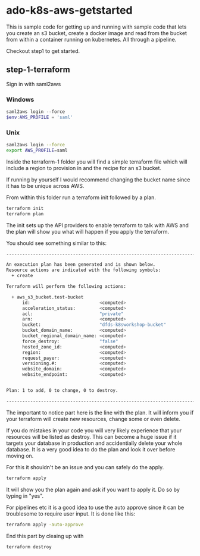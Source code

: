 # ado-k8s-aws-getstarted
This is sample code for getting up and running with sample code that lets you create an s3 bucket, create a docker image and read from the bucket from within a container running on kubernetes. All through a pipeline.

Checkout step1 to get started.

## step-1-terraform
Sign in with saml2aws

### Windows
```Powershell
saml2aws login --force
$env:AWS_PROFILE = 'saml'
```

### Unix
```bash
saml2aws login --force
export AWS_PROFILE=saml
```

Inside the terraform-1 folder you will find a simple terraform file which will include a region to provision in and the recipe for an s3 bucket.

If running by yourself I would recommend changing the bucket name since it has to be unique across AWS.

From within this folder run a terraform init followed by a plan.

```bash
terraform init
terraform plan
```

The init sets up the API providers to enable terraform to talk with AWS and the plan will show you what will happen if you apply the terraform.

You should see something similar to this:

```bash
------------------------------------------------------------------------

An execution plan has been generated and is shown below.
Resource actions are indicated with the following symbols:
  + create

Terraform will perform the following actions:

  + aws_s3_bucket.test-bucket
      id:                          <computed>
      acceleration_status:         <computed>
      acl:                         "private"
      arn:                         <computed>
      bucket:                      "dfds-k8sworkshop-bucket"
      bucket_domain_name:          <computed>
      bucket_regional_domain_name: <computed>
      force_destroy:               "false"
      hosted_zone_id:              <computed>
      region:                      <computed>
      request_payer:               <computed>
      versioning.#:                <computed>
      website_domain:              <computed>
      website_endpoint:            <computed>


Plan: 1 to add, 0 to change, 0 to destroy.

------------------------------------------------------------------------
```


The important to notice part here is the line with the plan. It will inform you if your terraform will create new resources, change some or even delete.

If you do mistakes in your code you will very likely experience that your resources will be listed as destroy.
This can become a huge issue if it targets your database in production and accidentially delete your whole database.
It is a very good idea to do the plan and look it over before moving on.

For this it shouldn't be an issue and you can safely do the apply.

```bash
terraform apply
```

It will show you the plan again and ask if you want to apply it. Do so by typing in "yes".

For pipelines etc it is a good idea to use the auto approve since it can be troublesome to require user input. It is done like this:

```bash
terraform apply -auto-approve
```

End this part by cleaing up with
```
terraform destroy
```
